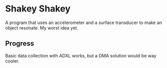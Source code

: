 # Shakey Shakey
A program that uses an accelerometer and a surface transducer to make an object resonate.
My worst idea yet.

## Progress
Basic data collection with ADXL works, but a DMA solution would be way cooler.